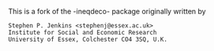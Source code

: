 This is a fork of the -ineqdeco- package originally written by

    Stephen P. Jenkins <stephenj@essex.ac.uk>
    Institute for Social and Economic Research
    University of Essex, Colchester CO4 3SQ, U.K.
